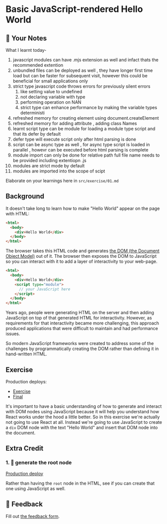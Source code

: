 # Basic JavaScript-rendered Hello World

## 📝 Your Notes
What I learnt today-
  1. javascript modules can have .mjs extension as well and infact thats the recommended extention
  2. unbundled files can be deployed as well , they have longer first time load but can be faster for subsequent visit,
    however this could be beneficial for small applications only
  3. strict type javascript code throws errors for previously silent errors
      1. like setting value to undefined
      2. not declaring variable with type
      3. performing operation on NAN
      4. strict type can enhance performance by making the variable types deterministi
  4. refreshed memory for creating element using document.createElement
  5. refreshed memory for adding attribute , adding class Names
  6. learnt script type can be module for loading a module type script and that its defer by default
  7. defer type will execute script only after html parsing is done
  8. script can be async type as well , for async type script is loaded in parallel , howevr can be executed before html parsing is complete
  9. module import can only be done for relative path full file name needs to be provided including extentiopn .js
  10. modules are strict mode by default
  11. modules are imported into the scope of scipt

Elaborate on your learnings here in `src/exercise/01.md`

## Background

It doesn't take long to learn how to make "Hello World" appear on the page with
HTML:

```html
<html>
  <body>
    <div>Hello World</div>
  </body>
</html>
```

The browser takes this HTML code and generates
[the DOM (the Document Object Model)](https://developer.mozilla.org/en-US/docs/Web/API/Document_Object_Model/Introduction)
out of it. The browser then exposes the DOM to JavaScript so you can interact
with it to add a layer of interactivity to your web-page.

```html
<html>
  <body>
    <div>Hello World</div>
    <script type="module">
      // your JavaScript here
    </script>
  </body>
</html>
```

Years ago, people were generating HTML on the server and then adding JavaScript
on top of that generated HTML for interactivity. However, as requirements for
that interactivity became more challenging, this approach produced applications
that were difficult to maintain and had performance issues.

So modern JavaScript frameworks were created to address some of the challenges
by programmatically creating the DOM rather than defining it in hand-written
HTML.

## Exercise

Production deploys:

- [Exercise](http://react-fundamentals.netlify.app/isolated/exercise/01.html)
- [Final](http://react-fundamentals.netlify.app/isolated/final/01.html)

It's important to have a basic understanding of how to generate and interact
with DOM nodes using JavaScript because it will help you understand how React
works under the hood a little better. So in this exercise we're actually not
going to use React at all. Instead we're going to use JavaScript to create a
`div` DOM node with the text "Hello World" and insert that DOM node into the
document.

## Extra Credit

### 1. 💯 generate the root node

[Production deploy](http://react-fundamentals.netlify.app/isolated/final/01.extra-1.html)

Rather than having the `root` node in the HTML, see if you can create that one
using JavaScript as well.

## 🦉 Feedback

Fill out
[the feedback form](https://ws.kcd.im/?ws=React%20Fundamentals%20%E2%9A%9B&e=01%3A%20Basic%20JavaScript-rendered%20Hello%20World&em=).
